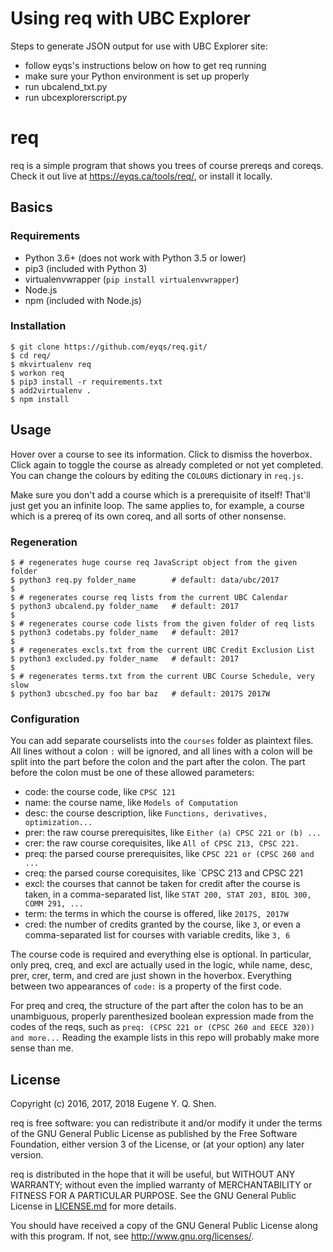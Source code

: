 # Using req with UBC Explorer

Steps to generate JSON output for use with UBC Explorer site: 
- follow eyqs's instructions below on how to get req running
- make sure your Python environment is set up properly
- run ubcalend_txt.py
- run ubcexplorerscript.py

# req

req is a simple program that shows you trees of course prereqs and coreqs.
Check it out live at <https://eyqs.ca/tools/req/>, or install it locally.

## Basics

### Requirements

- Python 3.6+ (does not work with Python 3.5 or lower)
- pip3 (included with Python 3)
- virtualenvwrapper (`pip install virtualenvwrapper`)
- Node.js
- npm (included with Node.js)

### Installation

    $ git clone https://github.com/eyqs/req.git/
    $ cd req/
    $ mkvirtualenv req
    $ workon req
    $ pip3 install -r requirements.txt
    $ add2virtualenv .
    $ npm install

## Usage

Hover over a course to see its information. Click to dismiss the hoverbox.
Click again to toggle the course as already completed or not yet completed.
You can change the colours by editing the `COLOURS` dictionary in `req.js`.

Make sure you don't add a course which is a prerequisite of itself!
That'll just get you an infinite loop. The same applies to, for example,
a course which is a prereq of its own coreq, and all sorts of other nonsense.

### Regeneration

    $ # regenerates huge course req JavaScript object from the given folder
    $ python3 req.py folder_name        # default: data/ubc/2017
    $
    $ # regenerates course req lists from the current UBC Calendar
    $ python3 ubcalend.py folder_name   # default: 2017
    $
    $ # regenerates course code lists from the given folder of req lists
    $ python3 codetabs.py folder_name   # default: 2017
    $
    $ # regenerates excls.txt from the current UBC Credit Exclusion List
    $ python3 excluded.py folder_name   # default: 2017
    $
    $ # regenerates terms.txt from the current UBC Course Schedule, very slow
    $ python3 ubcsched.py foo bar baz   # default: 2017S 2017W

### Configuration

You can add separate courselists into the `courses` folder as plaintext files.
All lines without a colon `:` will be ignored, and all lines with a colon
will be split into the part before the colon and the part after the colon.
The part before the colon must be one of these allowed parameters:

- code: the course code, like `CPSC 121`
- name: the course name, like `Models of Computation`
- desc: the course description, like `Functions, derivatives, optimization...`
- prer: the raw course prerequisites, like `Either (a) CPSC 221 or (b) ...`
- crer: the raw course corequisites, like `All of CPSC 213, CPSC 221.`
- preq: the parsed course prerequisites, like `CPSC 221 or (CPSC 260 and ...`
- creq: the parsed course corequisites, like `CPSC 213 and CPSC 221
- excl: the courses that cannot be taken for credit after the course is taken,
in a comma-separated list, like `STAT 200, STAT 203, BIOL 300, COMM 291, ...`
- term: the terms in which the course is offered, like `2017S, 2017W`
- cred: the number of credits granted by the course, like `3`, or even
a comma-separated list for courses with variable credits, like `3, 6`

The course code is required and everything else is optional.
In particular, only preq, creq, and excl are actually used in the logic,
while name, desc, prer, crer, term, and cred are just shown in the hoverbox.
Everything between two appearances of `code:` is a property of the first code.

For preq and creq, the structure of the part after the colon has to be an
unambiguous, properly parenthesized boolean expression made from the codes of
the reqs, such as `preq: (CPSC 221 or (CPSC 260 and EECE 320)) and more...`
Reading the example lists in this repo will probably make more sense than me.

## License

Copyright (c) 2016, 2017, 2018 Eugene Y. Q. Shen.

req is free software: you can redistribute it and/or
modify it under the terms of the GNU General Public License
as published by the Free Software Foundation, either version
3 of the License, or (at your option) any later version.

req is distributed in the hope that it will be useful,
but WITHOUT ANY WARRANTY; without even the implied warranty of
MERCHANTABILITY or FITNESS FOR A PARTICULAR PURPOSE. See the
GNU General Public License in [LICENSE.md][] for more details.

You should have received a copy of the GNU General Public License
along with this program. If not, see <http://www.gnu.org/licenses/>.

[license.md]:                ../master/LICENSE.md
                               "The GNU General Public License"
